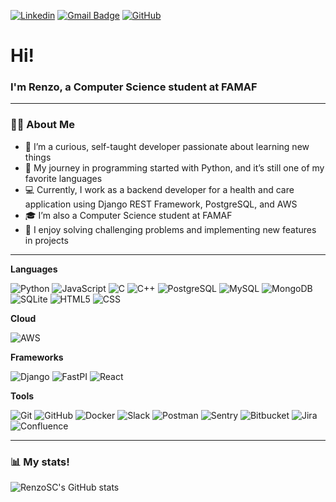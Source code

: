 [![Linkedin](https://img.shields.io/badge/-Renzo%20Condormango-blue?style=flat-square&logo=Linkedin&logoColor=white&link=https://www.linkedin.com/in/renzo-condormango)](https://www.linkedin.com/in/renzo-condormango)
[![Gmail Badge](https://img.shields.io/badge/-renzoc009@gmail.com-006bed?style=flat-square&logo=Gmail&logoColor=white&link=mailto:SEU-EMAIL)](mailto:renzoc009@gmail)
[![GitHub](https://img.shields.io/github/followers/RenzoSC?label=follow&style=social)](https://github.com/RenzoSC/?tab=follow)
<div id="header" align="left">
    <h1 align="left">Hi!</h1>
    <h3 align="left">
        I'm Renzo, a Computer Science student at FAMAF
    </h3>
</div>


---

### 👨‍💻 About Me
- 📓 I’m a curious, self-taught developer passionate about learning new things
- 🐍 My journey in programming started with Python, and it’s still one of my favorite languages
- 💻 Currently, I work as a backend developer for a health and care application using Django REST Framework, PostgreSQL, and AWS
- 🎓 I’m also a Computer Science student at FAMAF
- 🔧 I enjoy solving challenging problems and implementing new features in projects

---

**Languages** 

![Python](https://img.shields.io/badge/Python-14354C?style=for-the-badge&logo=python&logoColor=white)
![JavaScript](https://img.shields.io/badge/JavaScript-323330?style=for-the-badge&logo=javascript&logoColor=F7DF1E)
![C](https://img.shields.io/badge/C-00599C?style=for-the-badge&logo=c&logoColor=white)
![C++](https://img.shields.io/badge/C%2B%2B-00599C?style=for-the-badge&logo=c%2B%2B&logoColor=white)
![PostgreSQL](https://img.shields.io/badge/PostgreSQL-316192?style=for-the-badge&logo=postgresql&logoColor=white)
![MySQL](https://img.shields.io/badge/MySQL-00000F?style=for-the-badge&logo=mysql&logoColor=white)
![MongoDB](https://img.shields.io/badge/MongoDB-4EA94B?style=for-the-badge&logo=mongodb&logoColor=white)
![SQLite](https://img.shields.io/badge/SQLite-07405E?style=for-the-badge&logo=sqlite&logoColor=white)
![HTML5](https://img.shields.io/badge/HTML5-E34F26?style=for-the-badge&logo=html5&logoColor=white)
![CSS](https://img.shields.io/badge/CSS3-1572B6?style=for-the-badge&logo=css3&logoColor=white)

**Cloud**

![AWS](https://img.shields.io/badge/Amazon_AWS-232F3E?style=for-the-badge&logo=amazon-aws&logoColor=white)

**Frameworks**

![Django](https://img.shields.io/badge/Django-092E20?style=for-the-badge&logo=django&logoColor=white)
![FastPI](https://img.shields.io/badge/fastapi-009639?style=for-the-badge&logo=fastapi&logoColor=white)
![React](https://img.shields.io/badge/React-20232A?style=for-the-badge&logo=react&logoColor=61DAFB)

**Tools**

![Git](https://img.shields.io/badge/Git-E34F26?style=for-the-badge&logo=git&logoColor=white)
![GitHub](https://img.shields.io/badge/GitHub-100000?style=for-the-badge&logo=github&logoColor=white)
![Docker](https://img.shields.io/badge/Docker-2496ED?style=for-the-badge&logo=docker&logoColor=white)
![Slack](https://img.shields.io/badge/Slack-4A154B?style=for-the-badge&logo=slack&logoColor=white)
![Postman](https://img.shields.io/badge/Postman-E6522C?style=for-the-badge&logo=postman&logoColor=white)
![Sentry](https://img.shields.io/badge/Sentry-593D88?style=for-the-badge&logo=sentry&logoColor=white)
![Bitbucket](https://img.shields.io/badge/Bitbucket-326DE6?style=for-the-badge&logo=bitbucket&logoColor=white)
![Jira](https://img.shields.io/badge/Jira-326DE6?style=for-the-badge&logo=jira&logoColor=white)
![Confluence](https://img.shields.io/badge/Confluence-326DE6?style=for-the-badge&logo=confluence&logoColor=white)

---

### 📊 My stats!

![RenzoSC's GitHub stats](https://github-readme-stats.vercel.app/api?username=RenzoSC&theme=dracula&show_icons=true)
